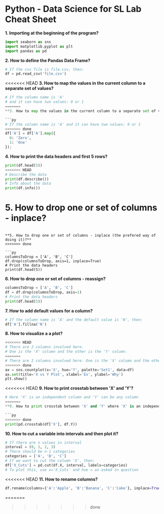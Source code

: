 # Python - Data Science for SL Lab Cheat Sheet

**1. Importing at the beginning of the program?**

```py
import seaborn as sns
import matplotlib.pyplot as plt
import pandas as pd
```

**2. How to define the Pandas Data Frame?**

```py
# If the csv file is file.csv, then:
df = pd.read_csv('file.csv')
```

<<<<<<< HEAD
**3. How to map the values in the current column 
to a separate set of values?**

```py
# If the column name is 'A'
# and it can have two values: 0 or 1
=======
**3. How to map the values in the current column to a separate set of values?**

```py
# If the column name is 'A' and it can have two values: 0 or 1
>>>>>>> done
df['A'] = df['A'].map({
  0: 'Zero',
  1: 'One'
});
```

**4. How to print the data headers and first 5 rows?**

```py
print(df.head(5))
<<<<<<< HEAD
# Describe the data
print(df.describe())
# Info about the data
print(df.info())
```

**5. How to drop one or set of columns - inplace?**
=======
```

**5. How to drop one or set of columns - inplace (the prefered way of doing it)?**
>>>>>>> done

```py
columnsToDrop = ['A', 'B', 'C']
df.drop(columnsToDrop, axis=1, inplace=True)
# Print the data headers
print(df.head(5))
```

**6. How to drop one or set of columns - reassign?**

```py
columnsToDrop = ['A', 'B', 'C']
df = df.drop(columnsToDrop, axis=1)
# Print the data headers
print(df.head(5))
```

**7. How to add default values for a column?**

```py
# If the column name is 'A' and the default value is 'N', then:
df['A'].fillna('N')
```

**8. How to visualize a a plot?**

```py
<<<<<<< HEAD
# There are 2 columns involved here. 
# One is the 'X' column and the other is the 'Y' column.
=======
# There are 2 columns involved here. One is the 'X' column and the other is the 'Y' column.
>>>>>>> done
ax = sns.countplot(x='X', hue='Y', palette='Set1', data=df)
ax.set(title='X vs Y Plot', xlabel='Ex', ylabel='Why')
plt.show()
```

<<<<<<< HEAD
**9. How to print crosstab between 'X' and 'Y'?**


```py
# Here 'X' is an independent column and 'Y' can be any column
=======
**9. How to print crosstab between 'X' and 'Y' where 'X' is an independent column and 'Y' is dependent?**

```py
>>>>>>> done
print(pd.crosstab(df['X'], df.Y))
```

**10. How to cut a variable into intervals and then plot it?**

```py
# If there are n values in interval
interval = (0, 1, 2, 3)
# There should be n-1 categories
categories = ['A', 'B', 'C']
# If we want to cut the column 'X', then:
df['X_Cuts'] = pd.cut(df.X, interval, labels=categories)
# To plot this, use x='X_Cuts' and hue = as asked in question
```

<<<<<<< HEAD
**11. How to rename columns?**

```py
df.rename(columns={'A':'Apple', 'B':'Banana', 'C':'Cake'}, inplace=True)
```
=======
>>>>>>> done
